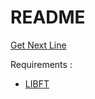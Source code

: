 # README #

[Get Next Line](https://mega.nz/#!VxAWmZSa!mD6758M1O06xHDIL-loe0mCVd6_R179JIar4kGiVA68)

Requirements : 
- [LIBFT](https://bitbucket.org/Tbouder/libft)
